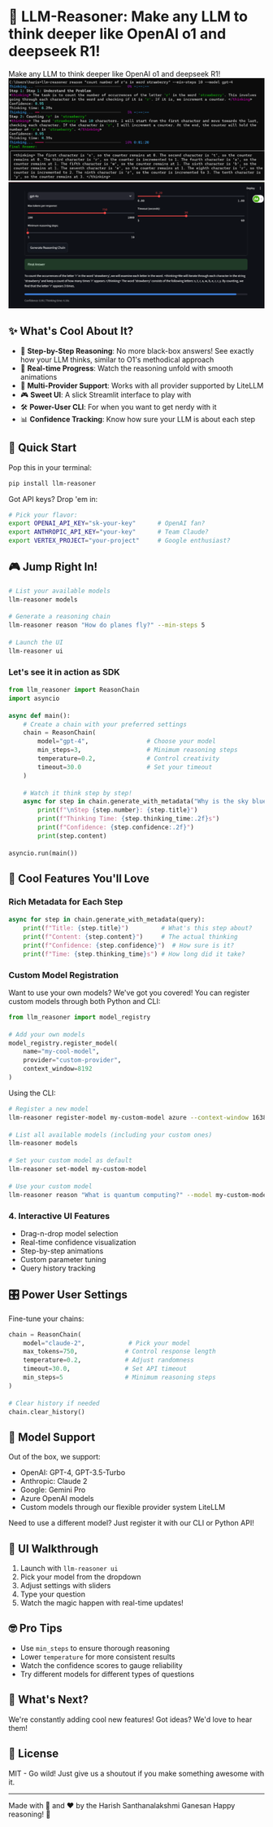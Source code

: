 # 🤔 LLM-Reasoner: Make any LLM to think deeper like OpenAI o1 and deepseek R1!

Make any LLM to think deeper like OpenAI o1 and deepseek R1!
![LLM Reasoner 2](https://github.com/harishsg993010/LLM-Reasoner/blob/main/LLM%20reasoner2.png?raw=true)
![LLM Reasoner 3](https://github.com/harishsg993010/LLM-Reasoner/blob/main/LLM%20reasoner3.png?raw=true)

## ✨ What's Cool About It?

- 🧠 **Step-by-Step Reasoning**: No more black-box answers! See exactly how your LLM thinks, similar to O1's methodical approach
- 🔄 **Real-time Progress**: Watch the reasoning unfold with smooth animations
- 🎯 **Multi-Provider Support**: Works with all provider supported by LiteLLM
- 🎮 **Sweet UI**: A slick Streamlit interface to play with
- 🛠️ **Power-User CLI**: For when you want to get nerdy with it
- 📊 **Confidence Tracking**: Know how sure your LLM is about each step

## 🚀 Quick Start

Pop this in your terminal:
```bash
pip install llm-reasoner
```

Got API keys? Drop 'em in:
```bash
# Pick your flavor:
export OPENAI_API_KEY="sk-your-key"      # OpenAI fan?
export ANTHROPIC_API_KEY="your-key"      # Team Claude?
export VERTEX_PROJECT="your-project"     # Google enthusiast?
```

## 🎮 Jump Right In!

```bash
# List your available models
llm-reasoner models

# Generate a reasoning chain
llm-reasoner reason "How do planes fly?" --min-steps 5

# Launch the UI
llm-reasoner ui
```

### Let's see it in action as SDK 

```python
from llm_reasoner import ReasonChain
import asyncio

async def main():
    # Create a chain with your preferred settings
    chain = ReasonChain(
        model="gpt-4",                # Choose your model
        min_steps=3,                  # Minimum reasoning steps
        temperature=0.2,              # Control creativity
        timeout=30.0                  # Set your timeout
    )

    # Watch it think step by step!
    async for step in chain.generate_with_metadata("Why is the sky blue?"):
        print(f"\nStep {step.number}: {step.title}")
        print(f"Thinking Time: {step.thinking_time:.2f}s")
        print(f"Confidence: {step.confidence:.2f}")
        print(step.content)

asyncio.run(main())
```

## 🌟 Cool Features You'll Love

### Rich Metadata for Each Step
```python
async for step in chain.generate_with_metadata(query):
    print(f"Title: {step.title}")         # What's this step about?
    print(f"Content: {step.content}")     # The actual thinking
    print(f"Confidence: {step.confidence}")  # How sure is it?
    print(f"Time: {step.thinking_time}s") # How long did it take?
```

### Custom Model Registration
Want to use your own models? We've got you covered! You can register custom models through both Python and CLI:

```python
from llm_reasoner import model_registry

# Add your own models
model_registry.register_model(
    name="my-cool-model",
    provider="custom-provider",
    context_window=8192
)
```

Using the CLI:
```bash
# Register a new model
llm-reasoner register-model my-custom-model azure --context-window 16384

# List all available models (including your custom ones)
llm-reasoner models

# Set your custom model as default
llm-reasoner set-model my-custom-model

# Use your custom model
llm-reasoner reason "What is quantum computing?" --model my-custom-model
```

### 4. Interactive UI Features
- Drag-n-drop model selection
- Real-time confidence visualization
- Step-by-step animations
- Custom parameter tuning
- Query history tracking

## 🎛️ Power User Settings

Fine-tune your chains:

```python
chain = ReasonChain(
    model="claude-2",            # Pick your model
    max_tokens=750,             # Control response length
    temperature=0.2,            # Adjust randomness
    timeout=30.0,               # Set API timeout
    min_steps=5                 # Minimum reasoning steps
)

# Clear history if needed
chain.clear_history()
```

## 🔧 Model Support

Out of the box, we support:
- OpenAI: GPT-4, GPT-3.5-Turbo
- Anthropic: Claude 2
- Google: Gemini Pro
- Azure OpenAI models
- Custom models through our flexible provider system LiteLLM

Need to use a different model? Just register it with our CLI or Python API!

## 🎨 UI Walkthrough

1. Launch with `llm-reasoner ui`
2. Pick your model from the dropdown
3. Adjust settings with sliders
4. Type your question
5. Watch the magic happen with real-time updates!

## 🤓 Pro Tips

- Use `min_steps` to ensure thorough reasoning
- Lower `temperature` for more consistent results
- Watch the confidence scores to gauge reliability
- Try different models for different types of questions

## 🔮 What's Next?

We're constantly adding cool new features! Got ideas? We'd love to hear them!

## 📜 License

MIT - Go wild! Just give us a shoutout if you make something awesome with it.

---

Made with 🧠 and ❤️ by the Harish Santhanalakshmi Ganesan Happy reasoning! 🚀
